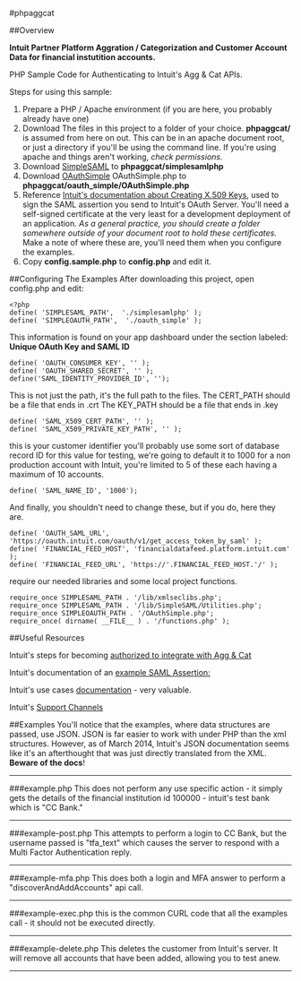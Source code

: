 #phpaggcat

##Overview

**Intuit Partner Platform Aggration / Categorization and Customer Account Data for financial instutition accounts.**

PHP Sample Code for Authenticating to Intuit's Agg &amp; Cat APIs.

Steps for using this sample:

1. Prepare a PHP / Apache environment (if you are here, you probably already have one)
2. Download The files in this project to a folder of your choice. **phpaggcat/** is assumed from here on out.  This can be in an apache document root, or just a directory if you'll be using the command line.  If you're using apache and things aren't working, *check permissions.*
3. Download [SimpleSAML](http://simplesamlphp.org/download) to **phpaggcat/simplesamlphp**
4. Download [OAuthSimple](https://github.com/jrconlin/oauthsimple/tree/master/php) OAuthSimple.php to **phpaggcat/oauth_simple/OAuthSimple.php**
5. Reference [Intuit's documentation about Creating X.509 Keys](https://developer.intuit.com/docs/0020_customeraccountdata/009_using_customeraccountdata/0010_gettingstarted/0015_create_an_cad_integration/0010_creating_x.509_public_certificates), used to sign the SAML assertion you send to Intuit's OAuth Server. You'll need a self-signed certificate at the very least for a development deployment of an application.
*As a general practice, you should create a folder somewhere outside of your document root to hold these certificates.*  Make a note of where these are, you'll need them when you configure the examples.
6. Copy **config.sample.php** to **config.php** and edit it.

##Configuring The Examples
After downloading this project, open config.php and edit:

	<?php
	define( 'SIMPLESAML_PATH',  './simplesamlphp' );
	define( 'SIMPLEOAUTH_PATH',  './oauth_simple' );

This information is found on your app dashboard under the section labeled: **Unique OAuth Key and SAML ID**


	define( 'OAUTH_CONSUMER_KEY', '' );
	define( 'OAUTH_SHARED_SECRET', '' );
	define('SAML_IDENTITY_PROVIDER_ID', '');

This is not just the path, it's the full path to the files.
The CERT_PATH should be a file that ends in .crt
The KEY_PATH should be a file that ends in .key

	define( 'SAML_X509_CERT_PATH', '' );
	define( 'SAML_X509_PRIVATE_KEY_PATH', '' );


this is your customer identifier
you'll probably use some sort of database record ID for this value
for testing, we're going to default it to 1000
for a non production account with Intuit, you're limited to 5 of these
each having a maximum of 10 accounts.

	define( 'SAML_NAME_ID', '1000');

 And finally, you shouldn't need to change these, but if you do, here they are.
 
	define( 'OAUTH_SAML_URL', 'https://oauth.intuit.com/oauth/v1/get_access_token_by_saml' );
	define( 'FINANCIAL_FEED_HOST', 'financialdatafeed.platform.intuit.com' );
	define( 'FINANCIAL_FEED_URL', 'https://'.FINANCIAL_FEED_HOST.'/' );

 require our needed libraries and some local project functions.
 
	require_once SIMPLESAML_PATH . '/lib/xmlseclibs.php';
	require_once SIMPLESAML_PATH . '/lib/SimpleSAML/Utilities.php';
	require_once SIMPLEOAUTH_PATH . '/OAuthSimple.php';
	require_once( dirname( __FILE__ ) . '/functions.php' );

##Useful Resources


Intuit's steps for becoming [authorized to integrate with Agg & Cat](https://developer.intuit.com/docs/0020_aggregation_categorization_apps/009_using_aggcat)

Intuit's documentation of an [example SAML Assertion:](https://developer.intuit.com/docs/0020_aggregation_categorization_apps/009_using_aggcat/0010_gettingstarted/0025_making_your_first_connection/saml_assertion_sample)

Intuit's use cases [documentation](https://developer.intuit.com/docs/0020_customeraccountdata/customer_account_data_api/0005_key_concepts) - very valuable.

Intuit's [Support Channels](https://developer.intuit.com/docs/9_other_resources/0030_support)

##Examples
You'll notice that the examples, where data structures are passed, use JSON. JSON is far easier to work with under PHP than the xml structures.  However, as of March 2014, Intuit's JSON documentation seems like it's an afterthought that was just directly translated from the XML.  **Beware of the docs**!

---------------------
###example.php
This does not perform any use specific action - it simply gets the details of the financial institution id 100000 - intuit's test bank which is "CC Bank."

---------------------
###example-post.php
This attempts to perform a login to CC Bank, but the username passed is "tfa_text" which causes the server to respond with a Multi Factor Authentication reply.

---------------------
###example-mfa.php
This does both a login and MFA answer to perform a "discoverAndAddAccounts" api call.

---------------------
###example-exec.php
this is the common CURL code that all the examples call - it should not be executed directly.

---------------------
###example-delete.php
This deletes the customer from Intuit's server.  It will remove all accounts that have been added, allowing you to test anew.

---------------------